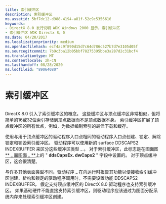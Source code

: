```yaml
---
title: 索引缓冲区
description: 索引缓冲区
ms.assetid: 5bf7dc12-d988-4194-a81f-52c9c5356610
keywords:
- DirectX 8.0 发行说明 WDK Windows 2000 显示，索引缓冲区
- 索引缓冲区 WDK Directx 8。0
ms.date: 04/20/2017
ms.localizationpriority: medium
ms.openlocfilehash: ecf4ac9f890d15d7c64d786c527b7d7e3105d05f
ms.sourcegitcommit: 7b9c3ba12b05bbf78275395bbe3a287d2c31bcf4
ms.translationtype: MT
ms.contentlocale: zh-CN
ms.lasthandoff: 08/28/2020
ms.locfileid: "89064080"
---
```

# <a name="index-buffers"></a>索引缓冲区


## <span id="ddk_index_buffers_gg"></span><span id="DDK_INDEX_BUFFERS_GG"></span>


DirectX 8.0 引入了索引缓冲区的概念。 这些缓冲区与顶点缓冲区非常相似，但将简单的16或32位索引存储到顶点数据而不是顶点数据本身。 索引缓冲区扩展了顶点缓冲区的所有优点，例如，为数据编制索引的最佳下载和缓存。

使用与用于顶点缓冲区的驱动程序入口点相同的驱动程序入口点创建、锁定、解除锁定和销毁索引缓冲区。 驱动程序可以使用新的 surface DDSCAPS2 INDEXBUFFER 来区分这些缓冲区类型 \_ 。 对于索引缓冲区，此标志是在图面图[** \_ 面图面 \_ **](/windows/desktop/api/ddrawint/ns-ddrawint-_dd_surface_more)上的 " **ddsCapsEx. dwCaps2** " 字段中设置的。 对于顶点缓冲区，这会很清楚。

与许多其他表面类型不同，驱动程序 \_ 在向运行时报告其功能以便接收索引缓冲区创建、析构和锁定的驱动程序调用时，不需要设置功能 DDSCAPS2 INDEXBUFFER。 假定支持顶点缓冲区的 DirectX 8.0 驱动程序也支持索引缓冲区。 如果基础硬件不能直接支持索引缓冲区，则驱动程序应该通过为图面分配系统内存来处理索引缓冲区创建。

 

